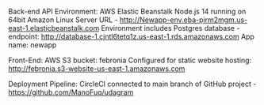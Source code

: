 Back-end API Environment:
    AWS Elastic Beanstalk Node.js 14 running on 64bit Amazon Linux Server
        URL - http://Newapp-env.eba-pjrm2mgm.us-east-1.elasticbeanstalk.com 
        Environment includes Postgres database - endpoint: http://database-1.cjntl6tetq1z.us-east-1.rds.amazonaws.com
        App name: newapp

Front-End:
    AWS S3 bucket: febronia
        Configured for static website hosting: http://febronia.s3-website-us-east-1.amazonaws.com

Deployment Pipeline:
    CircleCI connected to main branch of GitHub project - https://github.com/ManoFuq/udagram